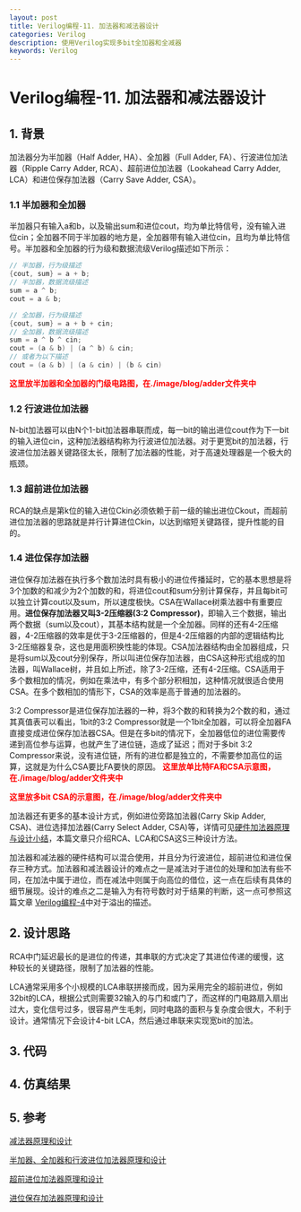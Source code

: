 ```yaml
---
layout: post
title: Verilog编程-11. 加法器和减法器设计
categories: Verilog
description: 使用Verilog实现多bit全加器和全减器
keywords: Verilog
---
```


# Verilog编程-11. 加法器和减法器设计

## 1. 背景
加法器分为半加器（Half Adder, HA）、全加器（Full Adder, FA）、行波进位加法器（Ripple Carry Adder, RCA）、超前进位加法器（Lookahead Carry Adder, LCA）和进位保存加法器（Carry Save Adder, CSA）。

### 1.1 半加器和全加器 
半加器只有输入a和b，以及输出sum和进位cout，均为单比特信号，没有输入进位cin；全加器不同于半加器的地方是，全加器带有输入进位cin，且均为单比特信号。半加器和全加器的行为级和数据流级Verilog描述如下所示：
```verilog
// 半加器，行为级描述
{cout, sum} = a + b;
// 半加器，数据流级描述
sum = a ^ b;
cout = a & b;

// 全加器，行为级描述
{cout, sum} = a + b + cin;
// 全加器，数据流级描述
sum = a ^ b ^ cin;
cout = (a & b) | (a ^ b) & cin;
// 或者为以下描述
cout = (a & b) | (a & cin) | (b & cin)
```

**<font color=red>这里放半加器和全加器的门级电路图，在./image/blog/adder文件夹中</font>**


### 1.2 行波进位加法器
N-bit加法器可以由N个1-bit加法器串联而成，每一bit的输出进位cout作为下一bit的输入进位cin，这种加法器结构称为行波进位加法器。对于更宽bit的加法器，行波进位加法器关键路径太长，限制了加法器的性能，对于高速处理器是一个极大的瓶颈。


### 1.3 超前进位加法器
RCA的缺点是第k位的输入进位Ckin必须依赖于前一级的输出进位Ckout，而超前进位加法器的思路就是并行计算进位Ckin，以达到缩短关键路径，提升性能的目的。


### 1.4 进位保存加法器
进位保存加法器在执行多个数加法时具有极小的进位传播延时，它的基本思想是将3个加数的和减少为2个加数的和，将进位cout和sum分别计算保存，并且每bit可以独立计算cout以及sum，所以速度极快。CSA在Wallace树乘法器中有重要应用。**进位保存加法器又叫3-2压缩器(3:2 Compressor)**，即输入三个数据，输出两个数据（sum以及cout），其基本结构就是一个全加器。同样的还有4-2压缩器，4-2压缩器的效率是优于3-2压缩器的，但是4-2压缩器的内部的逻辑结构比3-2压缩器复杂，这也是用面积换性能的体现。CSA加法器结构由全加器组成，只是将sum以及cout分别保存，所以叫进位保存加法器，由CSA这种形式组成的加法器，叫Wallace树，并且如上所述，除了3-2压缩，还有4-2压缩。CSA适用于多个数相加的情况，例如在乘法中，有多个部分积相加，这种情况就很适合使用CSA。在多个数相加的情形下，CSA的效率是高于普通的加法器的。

3:2 Compressor是进位保存加法器的一种，将3个数的和转换为2个数的和，通过其真值表可以看出，1bit的3:2 Compressor就是一个1bit全加器，可以将全加器FA直接变成进位保存加法器CSA。但是在多bit的情况下，全加器低位的进位需要传递到高位参与运算，也就产生了进位链，造成了延迟；而对于多bit 3:2 Compressor来说，没有进位链，所有的进位都是独立的，不需要参加高位的运算，这就是为什么CSA要比FA要快的原因。
**<font color=red>这里放单比特FA和CSA示意图，在./image/blog/adder文件夹中</font>**

**<font color=red>这里放多bit CSA的示意图，在./image/blog/adder文件夹中</font>**

加法器还有更多的基本设计方式，例如进位旁路加法器(Carry Skip Adder, CSA)、进位选择加法器(Carry Select Adder, CSA)等，详情可见[硬件加法器原理与设计小结](https://zhuanlan.zhihu.com/p/110087554)，本篇文章只介绍RCA、LCA和CSA这S三种设计方法。

加法器和减法器的硬件结构可以混合使用，并且分为行波进位，超前进位和进位保存三种方式。加法器和减法器设计的难点之一是减法对于进位的处理和加法有些不同，在加法中属于进位，而在减法中则属于向高位的借位，这一点在后续有具体的细节展现。设计的难点之二是输入为有符号数时对于结果的判断，这一点可参照这篇文章 [Verilog编程-4](https://polaris-chn.github.io/2022/04/15/Verilog-practice-4/)中对于溢出的描述。



## 2. 设计思路

RCA中门延迟最长的是进位的传递，其串联的方式决定了其进位传递的缓慢，这种较长的关键路径，限制了加法器的性能。

LCA通常采用多个小规模的LCA串联拼接而成，因为采用完全的超前进位，例如32bit的LCA，根据公式则需要32输入的与门和或门了，而这样的门电路扇入扇出过大，变化信号过多，很容易产生毛刺，同时电路的面积与复杂度会很大，不利于设计。通常情况下会设计4-bit LCA，然后通过串联来实现宽bit的加法。

## 3. 代码

## 4. 仿真结果

## 5. 参考
[减法器原理和设计](https://zhuanlan.zhihu.com/p/112654170)

[半加器、全加器和行波进位加法器原理和设计](https://zhuanlan.zhihu.com/p/101014066)

[超前进位加法器原理和设计](https://zhuanlan.zhihu.com/p/101332501)

[进位保存加法器原理和设计](https://zhuanlan.zhihu.com/p/102387648)